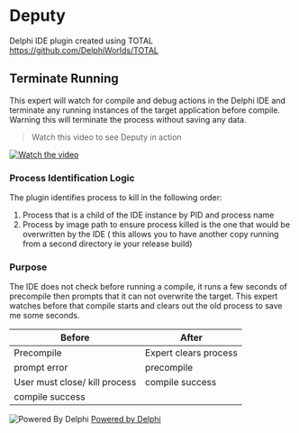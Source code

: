 # Deputy

Delphi IDE plugin created using TOTAL https://github.com/DelphiWorlds/TOTAL

## Terminate Running

This expert will watch for compile and debug actions in the Delphi IDE and terminate any running instances of the target application before compile. Warning this will terminate the process without saving any data.

> Watch this video to see Deputy in action

[![Watch the video](https://img.youtube.com/vi/UfsSbDxbAL8/default.jpg)](https://youtu.be/UfsSbDxbAL8)

### Process Identification Logic

The plugin identifies process to kill in the following order:

1. Process that is a child of the IDE instance by PID and process name
2. Process by image path to ensure process killed is the one that would be overwritten by the IDE ( this allows you to have another copy running from a second directory ie your release build)

### Purpose

The IDE does not check before running a compile, it runs a few seconds of precompile then prompts that it can not overwrite the target.  This expert watches before that compile starts and clears out the old process to save me some seconds.


| Before                        | After                 |
| ------------------------------- | ----------------------- |
| Precompile                    | Expert clears process |
| prompt error                  | precompile            |
| User must close/ kill process | compile success       |
| compile success               |                       |

![Powered By Delphi](https://i1.wp.com/blogs.embarcadero.com/wp-content/uploads/2021/01/Powered-by-Delphi-white-175px-7388078.png?resize=175%2C82&ssl=1)  [Powered by Delphi](https://www.embarcadero.com/products/delphi)
